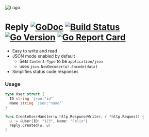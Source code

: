 ![Logo](https://i.ibb.co/k3sjyR3/reply-fel1xw.png)

# Reply [![GoDoc](https://godoc.org/github.com/fel1xw/reply?status.png)](http://godoc.org/github.com/fel1xw/reply) [![Build Status](https://github.com/fel1xw/reply/workflows/Go/badge.svg)](https://github.com/fel1xw/reply/workflows/Go/badge.svg) [![Go Version](https://img.shields.io/github/go-mod/go-version/fel1xw/reply)](https://img.shields.io/github/go-mod/go-version/fel1xw/reply) [![Go Report Card](https://goreportcard.com/badge/github.com/fel1xw/reply)](https://goreportcard.com/report/github.com/fel1xw/reply)

* Easy to write and read
* JSON mode enabled by default
  * Sets `Content-Type` to be `application/json`
  * uses `json.NewDecoder(w).Encode(data)`
* Simplifies status code responses

### Usage

```go
type User struct {
  ID string `json:"id"`
  Name string `json:"name"`
}

func CreateUserHandler(w http.ResponseWriter, r *http.Request) {
  u := &User{ID: "123", Name: "Felix"}
  reply.Created(w, u)
}
```
